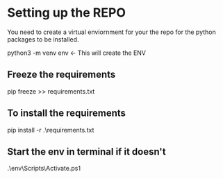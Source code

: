 # Setting up the REPO
You need to create a virtual enviornment for your the repo for the python packages to be installed.

 python3 -m venv env <- This will create the ENV

 ## Freeze the requirements
  pip freeze >> requirements.txt


 ## To install the requirements
 pip install -r .\requirements.txt

 ## Start the env in terminal if it doesn't 
 .\env\Scripts\Activate.ps1